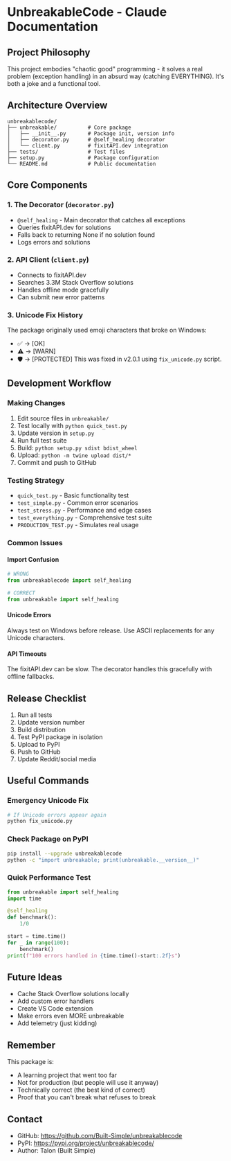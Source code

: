 # UnbreakableCode - Claude Documentation

## Project Philosophy
This project embodies "chaotic good" programming - it solves a real problem (exception handling) in an absurd way (catching EVERYTHING). It's both a joke and a functional tool.

## Architecture Overview
```
unbreakablecode/
├── unbreakable/          # Core package
│   ├── __init__.py       # Package init, version info
│   ├── decorator.py      # @self_healing decorator
│   └── client.py         # fixitAPI.dev integration
├── tests/                # Test files
├── setup.py              # Package configuration
└── README.md             # Public documentation
```

## Core Components

### 1. The Decorator (`decorator.py`)
- `@self_healing` - Main decorator that catches all exceptions
- Queries fixitAPI.dev for solutions
- Falls back to returning None if no solution found
- Logs errors and solutions

### 2. API Client (`client.py`)
- Connects to fixitAPI.dev
- Searches 3.3M Stack Overflow solutions
- Handles offline mode gracefully
- Can submit new error patterns

### 3. Unicode Fix History
The package originally used emoji characters that broke on Windows:
- ✅ → [OK]
- ⚠️ → [WARN]
- 🛡️ → [PROTECTED]
This was fixed in v2.0.1 using `fix_unicode.py` script.

## Development Workflow

### Making Changes
1. Edit source files in `unbreakable/`
2. Test locally with `python quick_test.py`
3. Update version in `setup.py`
4. Run full test suite
5. Build: `python setup.py sdist bdist_wheel`
6. Upload: `python -m twine upload dist/*`
7. Commit and push to GitHub

### Testing Strategy
- `quick_test.py` - Basic functionality test
- `test_simple.py` - Common error scenarios
- `test_stress.py` - Performance and edge cases
- `test_everything.py` - Comprehensive test suite
- `PRODUCTION_TEST.py` - Simulates real usage

### Common Issues

#### Import Confusion
```python
# WRONG
from unbreakablecode import self_healing

# CORRECT
from unbreakable import self_healing
```

#### Unicode Errors
Always test on Windows before release. Use ASCII replacements for any Unicode characters.

#### API Timeouts
The fixitAPI.dev can be slow. The decorator handles this gracefully with offline fallbacks.

## Release Checklist
1. Run all tests
2. Update version number
3. Build distribution
4. Test PyPI package in isolation
5. Upload to PyPI
6. Push to GitHub
7. Update Reddit/social media

## Useful Commands

### Emergency Unicode Fix
```python
# If Unicode errors appear again
python fix_unicode.py
```

### Check Package on PyPI
```bash
pip install --upgrade unbreakablecode
python -c "import unbreakable; print(unbreakable.__version__)"
```

### Quick Performance Test
```python
from unbreakable import self_healing
import time

@self_healing
def benchmark():
    1/0

start = time.time()
for _ in range(100):
    benchmark()
print(f"100 errors handled in {time.time()-start:.2f}s")
```

## Future Ideas
- Cache Stack Overflow solutions locally
- Add custom error handlers
- Create VS Code extension
- Make errors even MORE unbreakable
- Add telemetry (just kidding)

## Remember
This package is:
- A learning project that went too far
- Not for production (but people will use it anyway)
- Technically correct (the best kind of correct)
- Proof that you can't break what refuses to break

## Contact
- GitHub: https://github.com/Built-Simple/unbreakablecode
- PyPI: https://pypi.org/project/unbreakablecode/
- Author: Talon (Built Simple)